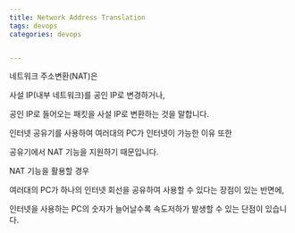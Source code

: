 ```yaml
---
title: Network Address Translation
tags: devops
categories: devops


---
```


네트워크 주소변환(NAT)은 

사설 IP(내부 네트워크)를 공인 IP로 변경하거나,

공인 IP로 들어오는 패킷을 사설 IP로 변환하는 것을 말합니다.



인터넷 공유기를 사용하여 여러대의 PC가 인터넷이 가능한 이유 또한

공유기에서 NAT 기능을 지원하기 때문입니다.



NAT 기능을 활용할 경우

여러대의 PC가 하나의 인터넷 회선을 공유하여 사용할 수 있다는 장점이 있는 반면에,

인터넷을 사용하는 PC의 숫자가 늘어날수록 속도저하가 발생할 수 있는 단점이 있습니다.



